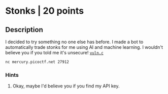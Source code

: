 # Stonks | 20 points

## Description

I decided to try something no one else has before. I made a bot to automatically trade stonks for me using AI and machine learning. I wouldn't believe you if you told me it's unsecure! [`vuln.c`](https://mercury.picoctf.net/static/17ba7f9351aca192c45833c658742fe5/vuln.c)

```bash
nc mercury.picoctf.net 27912
```

### Hints

1. Okay, maybe I'd believe you if you find my API key.
